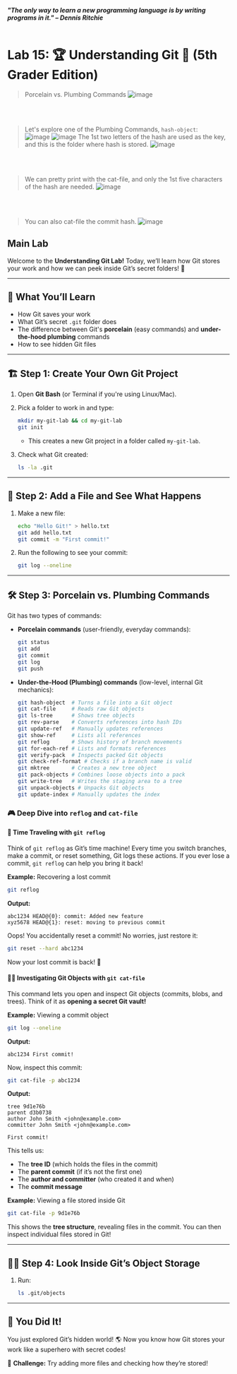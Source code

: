 ***"The only way to learn a new programming language is by writing programs in it." – Dennis Ritchie***
<br><br>

# Lab 15: 🏆 Understanding Git 🚀 (5th Grader Edition)

>Porcelain vs. Plumbing Commands
![image](https://github.com/user-attachments/assets/0921076a-76b1-4154-a5a2-64f4f25c479a)

<br><br>
>Let's explore one of the Plumbing Commands, `hash-object`: \
![image](https://github.com/user-attachments/assets/64cf17a3-a5be-43c0-8533-4648f12e9592)
![image](https://github.com/user-attachments/assets/d832be97-afe9-4f78-9014-5e5273b83925)
>The 1st two letters of the hash are used as the key, and this is the folder where hash is stored.
![image](https://github.com/user-attachments/assets/8869d82a-736d-4f47-923e-8f2581ab9496)

<br><br>
>We can pretty print with the cat-file, and only the 1st five characters of the hash are needed.
![image](https://github.com/user-attachments/assets/29c2e4bc-6dc1-4924-a227-2f1cb71d9ffc)

<br><br>
>You can also cat-file the commit hash.
![image](https://github.com/user-attachments/assets/92de275b-270b-423e-a8f6-65460f248e3c)


## Main Lab
Welcome to the **Understanding Git Lab!** Today, we’ll learn how Git stores your work and how we can peek inside Git’s secret folders! 🤩

---

## 🎯 What You’ll Learn
- How Git saves your work
- What Git’s secret `.git` folder does
- The difference between Git's **porcelain** (easy commands) and **under-the-hood plumbing** commands
- How to see hidden Git files

---

## 🏗️ Step 1: Create Your Own Git Project
1. Open **Git Bash** (or Terminal if you're using Linux/Mac).
2. Pick a folder to work in and type:
   ```bash
   mkdir my-git-lab && cd my-git-lab
   git init
   ```
   - This creates a new Git project in a folder called `my-git-lab`.

3. Check what Git created:
   ```bash
   ls -la .git
   ```

---

## 🔎 Step 2: Add a File and See What Happens
1. Make a new file:
   ```bash
   echo "Hello Git!" > hello.txt
   git add hello.txt
   git commit -m "First commit!"
   ```
2. Run the following to see your commit:
   ```bash
   git log --oneline
   ```

---

## 🛠️ Step 3: Porcelain vs. Plumbing Commands
Git has two types of commands:
- **Porcelain commands** (user-friendly, everyday commands):
  ```bash
  git status
  git add
  git commit
  git log
  git push
  ```
- **Under-the-Hood (Plumbing) commands** (low-level, internal Git mechanics):
  ```bash
  git hash-object  # Turns a file into a Git object
  git cat-file     # Reads raw Git objects
  git ls-tree      # Shows tree objects
  git rev-parse    # Converts references into hash IDs
  git update-ref   # Manually updates references
  git show-ref     # Lists all references
  git reflog       # Shows history of branch movements
  git for-each-ref # Lists and formats references
  git verify-pack  # Inspects packed Git objects
  git check-ref-format # Checks if a branch name is valid
  git mktree       # Creates a new tree object
  git pack-objects # Combines loose objects into a pack
  git write-tree   # Writes the staging area to a tree
  git unpack-objects # Unpacks Git objects
  git update-index # Manually updates the index
  ```

### 🎮 Deep Dive into `reflog` and `cat-file`

#### 🔄 **Time Traveling with `git reflog`**
Think of `git reflog` as Git’s time machine! Every time you switch branches, make a commit, or reset something, Git logs these actions. If you ever lose a commit, `git reflog` can help you bring it back!

**Example:** Recovering a lost commit
```bash
git reflog
```
**Output:**
```
abc1234 HEAD@{0}: commit: Added new feature
xyz5678 HEAD@{1}: reset: moving to previous commit
```
Oops! You accidentally reset a commit! No worries, just restore it:
```bash
git reset --hard abc1234
```
Now your lost commit is back! 🚀

#### 🕵️‍♂️ **Investigating Git Objects with `git cat-file`**
This command lets you open and inspect Git objects (commits, blobs, and trees). Think of it as **opening a secret Git vault!**

**Example:** Viewing a commit object
```bash
git log --oneline
```
**Output:**
```
abc1234 First commit!
```
Now, inspect this commit:
```bash
git cat-file -p abc1234
```
**Output:**
```
tree 9d1e76b
parent d3b0738
author John Smith <john@example.com>
committer John Smith <john@example.com>

First commit!
```
This tells us:
- The **tree ID** (which holds the files in the commit)
- The **parent commit** (if it’s not the first one)
- The **author and committer** (who created it and when)
- The **commit message**

**Example:** Viewing a file stored inside Git
```bash
git cat-file -p 9d1e76b
```
This shows the **tree structure**, revealing files in the commit. You can then inspect individual files stored in Git!

---

## 🕵️‍♂️ Step 4: Look Inside Git’s Object Storage
1. Run:
   ```bash
   ls .git/objects
   ```

---

## 🎉 You Did It!
You just explored Git’s hidden world! 🌎 Now you know how Git stores your work like a superhero with secret codes!

🚀 **Challenge:** Try adding more files and checking how they’re stored!


